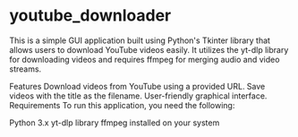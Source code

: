 # youtube_downloader

This is a simple GUI application built using Python's Tkinter library that allows users to download YouTube videos easily. It utilizes the yt-dlp library for downloading videos and requires ffmpeg for merging audio and video streams.

Features
Download videos from YouTube using a provided URL.
Save videos with the title as the filename.
User-friendly graphical interface.
Requirements
To run this application, you need the following:

Python 3.x
yt-dlp library
ffmpeg installed on your system
